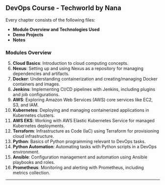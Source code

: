 
## DevOps Course - Techworld by Nana

Every chapter consists of the following files:
- **Module Overview and Technologies Used**
- **Demo Projects**
- **Notes**

### Modules Overview

5. **Cloud Basics**: Introduction to cloud computing concepts.
6. **Nexus**: Setting up and using Nexus as a repository for managing dependencies and artifacts.
7. **Docker**: Understanding containerization and creating/managing Docker containers and images.
8. **Jenkins**: Implementing CI/CD pipelines with Jenkins, including plugins and job configurations.
9. **AWS**: Exploring Amazon Web Services (AWS) core services like EC2, S3, and IAM.
10. **Kubernetes**: Deploying and managing containerized applications in Kubernetes clusters.
11. **AWS EKS**: Working with AWS Elastic Kubernetes Service for managed Kubernetes deployments.
12. **Terraform**: Infrastructure as Code (IaC) using Terraform for provisioning cloud infrastructure.
13. **Python**: Basics of Python programming relevant to DevOps tasks.
14. **Python Automation**: Automating tasks with Python scripts in a DevOps environment.
15. **Ansible**: Configuration management and automation using Ansible playbooks and roles.
16. **Prometheus**: Monitoring and alerting with Prometheus, including metrics collection.

--- 

